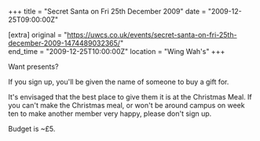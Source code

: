 +++
title = "Secret Santa on Fri 25th December 2009"
date = "2009-12-25T09:00:00Z"

[extra]
original = "https://uwcs.co.uk/events/secret-santa-on-fri-25th-december-2009-1474489032365/"    
end_time = "2009-12-25T10:00:00Z"
location = "Wing Wah's"
+++

Want presents?

If you sign up, you'll be given the name of someone to buy a gift for.

It's envisaged that the best place to give them it is at the Christmas Meal. If you can't make the Christmas meal, or won't be around campus on week ten to make another member very happy, please don't sign up.

Budget is \~£5.

